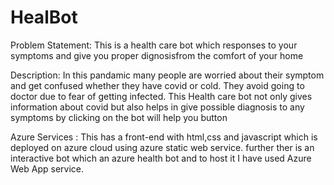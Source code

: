 # HealBot
Problem Statement: This is a health care bot which responses to your symptoms and give you proper dignosisfrom the comfort of your home


Description: In this pandamic many people are worried about their symptom and get confused whether they have covid or cold. They avoid going to doctor due to fear of getting infected. This Health care bot not only gives information about covid but also helps in give possible diagnosis to any symptoms by clicking on the bot will help you button

Azure Services : This has a front-end with html,css and javascript which is deployed on azure cloud using azure static web service. further ther is an interactive bot which an azure health bot and to host it I have used Azure Web App service.
